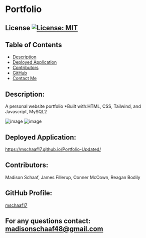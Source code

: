 # Portfolio
## License [![License: MIT](https://img.shields.io/badge/License-MIT-yellow.svg)](https://opensource.org/licenses/MIT)
## Table of Contents
* [Description](#description)
* [Deployed Application](#deployed-application)
* [Contributors](#contributors)
* [GitHub](#github-profile)
* [Contact Me](#for-any-questions-contact)

## Description:
A personal website portfolio 
*Built with:HTML, CSS, Tailwind, and Javascript, MySQL2

![image](https://user-images.githubusercontent.com/97362296/169325254-0f65697f-6601-4b6b-b0b2-cd5ccf9c3f0b.png)
![image](https://user-images.githubusercontent.com/97362296/169325408-9d2d1c13-fe18-40e6-b561-3cf64a403920.png)





## Deployed Application:
https://mschaaf17.github.io/Portfolio-Updated/


## Contributors:
Madison Schaaf, James Fillerup, Conner McCown, Reagan Bodily


## GitHub Profile:
[mschaaf17](https://github.com/mschaaf17)

## For any questions contact: madisonschaaf48@gmail.com
